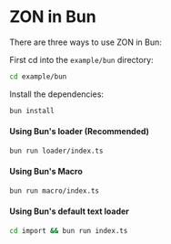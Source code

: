 # ZON in Bun

There are three ways to use ZON in Bun:

First cd into the `example/bun` directory:

```bash
cd example/bun
```

Install the dependencies:

```bash
bun install
```

#### Using Bun's loader (Recommended)

```bash
bun run loader/index.ts
```

#### Using Bun's Macro

```bash
bun run macro/index.ts
```

#### Using Bun's default text loader

```bash
cd import && bun run index.ts
```
